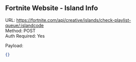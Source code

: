 ## Fortnite Website - Island Info

URL: https://fortnite.com/api/creative/islands/check-playlist-queue/:islandcode \
Method: POST \
Auth Required: Yes

Payload:

```json
{}
```
